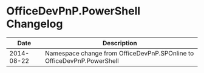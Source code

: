 # OfficeDevPnP.PowerShell Changelog #

Date | Description
-----|------------
2014-08-22 | Namespace change from OfficeDevPnP.SPOnline to OfficeDevPnP.PowerShell